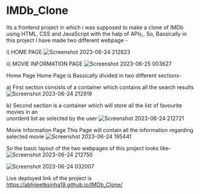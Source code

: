 # IMDb_Clone
Its a frontend project in which i was supposed to make a clone of IMDb using HTML, CSS and JavaScript with the halp of APIs,.
So, Bassically in this project I have made two different webpage -

i) HOME PAGE
![Screenshot 2023-06-24 212823](https://github.com/abhijeetksinha19/IMDb_Clone/assets/106515990/09d76c84-8c03-4cb7-9e79-ac0b507aaa2d)

ii) MOVIE INFORMATION PAGE
![Screenshot 2023-06-25 003627](https://github.com/abhijeetksinha19/IMDb_Clone/assets/106515990/b54f36af-e373-4e8e-b6ec-74af63389a82)

Home Page
Home Page is Bassically divided in two different sections-

  a) First section consists of a container which contains all the search results 
    ![Screenshot 2023-06-24 212919](https://github.com/abhijeetksinha19/IMDb_Clone/assets/106515990/a3ca4385-bbd6-4d54-bfc2-99404f968c9e)
  
  b) Second section is a container which will store all the list of favourite movies in an     
     unorderd list as selected by the user
  ![Screenshot 2023-06-24 212721](https://github.com/abhijeetksinha19/IMDb_Clone/assets/106515990/9a7f843d-c59f-4ba0-9bbe-e0001f6c0adc)

Movie Information Page
This Page will contain all the information regarding selected movie
![Screenshot 2023-06-24 195441](https://github.com/abhijeetksinha19/IMDb_Clone/assets/106515990/a1249dfb-1ec5-4670-b347-fe074c09100b)

So the basic layout of the two webpages of this project looks like-
![Screenshot 2023-06-24 212750](https://github.com/abhijeetksinha19/IMDb_Clone/assets/106515990/fd57e2b7-f7ec-4c91-8c52-baebc1ecb8aa)

![Screenshot 2023-06-24 032007](https://github.com/abhijeetksinha19/IMDb_Clone/assets/106515990/a1257e5f-6bc2-4293-bb99-629cb4e328b0)


Live deployed link of the project is https://abhijeetksinha19.github.io/IMDb_Clone/ 
